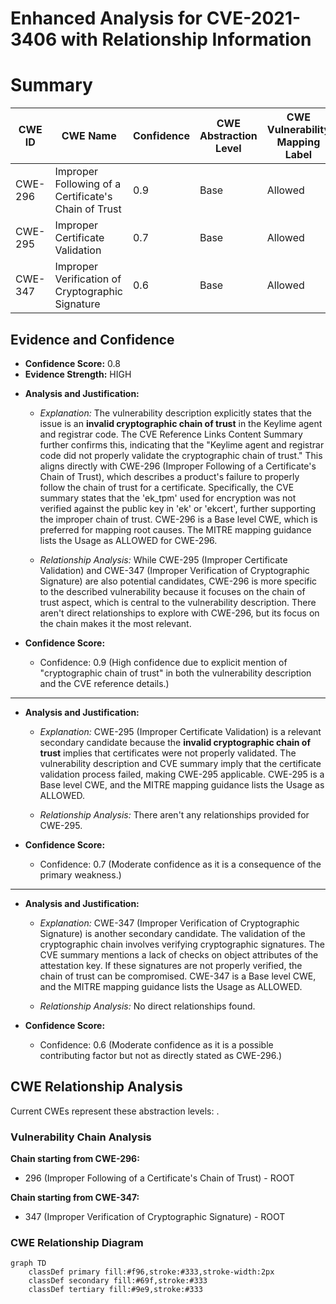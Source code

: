 # Enhanced Analysis for CVE-2021-3406 with Relationship Information

# Summary
| CWE ID | CWE Name | Confidence | CWE Abstraction Level | CWE Vulnerability Mapping Label | CWE-Vulnerability Mapping Notes |
|---|---|---|---|---|---|
| CWE-296 | Improper Following of a Certificate's Chain of Trust | 0.9 | Base | Allowed | Primary CWE. |
| CWE-295 | Improper Certificate Validation | 0.7 | Base | Allowed | Secondary Candidate. |
| CWE-347 | Improper Verification of Cryptographic Signature | 0.6 | Base | Allowed | Secondary Candidate. |

## Evidence and Confidence

*   **Confidence Score:** 0.8
*   **Evidence Strength:** HIGH

- **Analysis and Justification:**  
  - *Explanation:* The vulnerability description explicitly states that the issue is an **invalid cryptographic chain of trust** in the Keylime agent and registrar code. The CVE Reference Links Content Summary further confirms this, indicating that the "Keylime agent and registrar code did not properly validate the cryptographic chain of trust." This aligns directly with CWE-296 (Improper Following of a Certificate's Chain of Trust), which describes a product's failure to properly follow the chain of trust for a certificate. Specifically, the CVE summary states that the 'ek_tpm' used for encryption was not verified against the public key in 'ek' or 'ekcert', further supporting the improper chain of trust. CWE-296 is a Base level CWE, which is preferred for mapping root causes. The MITRE mapping guidance lists the Usage as ALLOWED for CWE-296.
  
  - *Relationship Analysis:* While CWE-295 (Improper Certificate Validation) and CWE-347 (Improper Verification of Cryptographic Signature) are also potential candidates, CWE-296 is more specific to the described vulnerability because it focuses on the chain of trust aspect, which is central to the vulnerability description. There aren't direct relationships to explore with CWE-296, but its focus on the chain makes it the most relevant.

- **Confidence Score:**  
  - Confidence: 0.9 (High confidence due to explicit mention of "cryptographic chain of trust" in both the vulnerability description and the CVE reference details.)

---
- **Analysis and Justification:**  
  - *Explanation:* CWE-295 (Improper Certificate Validation) is a relevant secondary candidate because the **invalid cryptographic chain of trust** implies that certificates were not properly validated. The vulnerability description and CVE summary imply that the certificate validation process failed, making CWE-295 applicable. CWE-295 is a Base level CWE, and the MITRE mapping guidance lists the Usage as ALLOWED.
  
  - *Relationship Analysis:* There aren't any relationships provided for CWE-295.

- **Confidence Score:**  
  - Confidence: 0.7 (Moderate confidence as it is a consequence of the primary weakness.)

---
- **Analysis and Justification:**  
  - *Explanation:* CWE-347 (Improper Verification of Cryptographic Signature) is another secondary candidate. The validation of the cryptographic chain involves verifying cryptographic signatures. The CVE summary mentions a lack of checks on object attributes of the attestation key. If these signatures are not properly verified, the chain of trust can be compromised. CWE-347 is a Base level CWE, and the MITRE mapping guidance lists the Usage as ALLOWED.
  
  - *Relationship Analysis:* No direct relationships found.

- **Confidence Score:**  
  - Confidence: 0.6 (Moderate confidence as it is a possible contributing factor but not as directly stated as CWE-296.)


## CWE Relationship Analysis

Current CWEs represent these abstraction levels: .


### Vulnerability Chain Analysis

**Chain starting from CWE-296:**
- 296 (Improper Following of a Certificate's Chain of Trust) - ROOT


**Chain starting from CWE-347:**
- 347 (Improper Verification of Cryptographic Signature) - ROOT



### CWE Relationship Diagram

```mermaid
graph TD
    classDef primary fill:#f96,stroke:#333,stroke-width:2px
    classDef secondary fill:#69f,stroke:#333
    classDef tertiary fill:#9e9,stroke:#333
```
